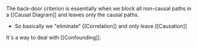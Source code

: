 The back-door criterion is essentially when we block all non-causal paths in a [[Causal Diagram]] and leaves only  the causal paths.
- So basically we "eliminate" [[Correlation]] and only leave [[Causation]]


It´s a way to deal with [[Confounding]]. 